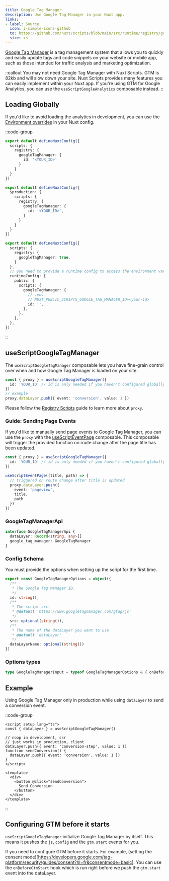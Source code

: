 ```yaml
---
title: Google Tag Manager
description: Use Google Tag Manager in your Nuxt app.
links:
- label: Source
  icon: i-simple-icons-github
  to: https://github.com/nuxt/scripts/blob/main/src/runtime/registry/google-tag-manager.ts
  size: xs
---
```


[Google Tag Manager](https://marketingplatform.google.com/about/tag-manager/) is a tag management system that allows you to quickly and easily update tags and code snippets on your website or mobile app, such as those intended for traffic analysis and marketing optimization.

::callout
You may not need Google Tag Manager with Nuxt Scripts. GTM is 82kb and will slow down your site.
Nuxt Scripts provides many features you can easily
implement within your Nuxt app. If you're using GTM for Google Analytics, you can use the `useScriptGoogleAnalytics` composable instead.
::

## Loading Globally

If you'd like to avoid loading the analytics in development, you can use the [Environment overrides](https://nuxt.com/docs/getting-started/configuration#environment-overrides) in your Nuxt config.

::code-group

```ts [Always enabled]
export default defineNuxtConfig({
  scripts: {
    registry: {
      googleTagManager: {
        id: '<YOUR_ID>'
      }
    }
  }
})
```

```ts [Production only]
export default defineNuxtConfig({
  $production: {
    scripts: {
      registry: {
        googleTagManager: {
          id: '<YOUR_ID>',
        }
      }
    }
  }
})
```

```ts [Environment Variables]
export default defineNuxtConfig({
  scripts: {
    registry: {
      googleTagManager: true,
    }
  },
  // you need to provide a runtime config to access the environment variables
  runtimeConfig: {
    public: {
      scripts: {
        googleTagManager: {
          // .env
          // NUXT_PUBLIC_SCRIPTS_GOOGLE_TAG_MANAGER_ID=<your-id>
          id: '', 
        },
      },
    },
  },
})
```

::

## useScriptGoogleTagManager

The `useScriptGoogleTagManager` composable lets you have fine-grain control over when and how Google Tag Manager is loaded on your site.


```ts
const { proxy } = useScriptGoogleTagManager({
  id: 'YOUR_ID' // id is only needed if you haven't configured globally
})
// example
proxy.dataLayer.push({ event: 'conversion', value: 1 })
```

Please follow the [Registry Scripts](/docs/guides/registry-scripts) guide to learn more about `proxy`.

### Guide: Sending Page Events

If you'd like to manually send page events to Google Tag Manager, you can use the `proxy` with the [useScriptEventPage](/docs/api/use-script-event-page) composable.
This composable will trigger the provided function on route change after the page title has been updated.

```ts
const { proxy } = useScriptGoogleTagManager({
  id: 'YOUR_ID' // id is only needed if you haven't configured globally
}) 

useScriptEventPage((title, path) => {
  // triggered on route change after title is updated
  proxy.dataLayer.push({ 
    event: 'pageview',
    title, 
    path 
  })
})
```

### GoogleTagManagerApi

```ts
interface GoogleTagManagerApi {
  dataLayer: Record<string, any>[]
  google_tag_manager: GoogleTagManager
}
```

### Config Schema

You must provide the options when setting up the script for the first time.

```ts
export const GoogleTagManagerOptions = object({
  /**
   * The Google Tag Manager ID.
   */
  id: string(),
  /**
   * The script src.
   * @default 'https://www.googletagmanager.com/gtag/js'
   */
  src: optional(string()),
  /**
   * The name of the dataLayer you want to use
   * @default 'dataLayer'
   */
  dataLayerName: optional(string())
})
```

### Options types

```ts
type GoogleTagManagerInput = typeof GoogleTagManagerOptions & { onBeforeGtmStart?: ((gtag: Gtag) => void) => void }
```

## Example

Using Google Tag Manager only in production while using `dataLayer` to send a conversion event.

::code-group

```vue [ConversionButton.vue]
<script setup lang="ts">
const { dataLayer } = useScriptGoogleTagManager()

// noop in development, ssr
// just works in production, client
dataLayer.push({ event: 'conversion-step', value: 1 })
function sendConversion() {
  dataLayer.push({ event: 'conversion', value: 1 })
}
</script>

<template>
  <div>
    <button @click="sendConversion">
      Send Conversion
    </button>
  </div>
</template>
```


::

## Configuring GTM before it starts

`useScriptGoogleTagManager` initialize Google Tag Manager by itself. This means it pushes the `js`, `config` and the `gtm.start` events for you.

If you need to configure GTM before it starts. For example, (setting the consent mode)[https://developers.google.com/tag-platform/security/guides/consent?hl=fr&consentmode=basic]. You can use the `onBeforeGtmStart` hook which is run right before we push the `gtm.start` event into the dataLayer.
